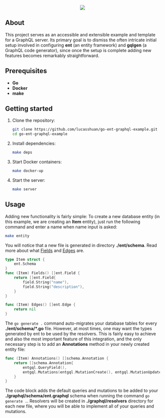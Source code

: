 <div align="center">
   <img src="https://github.com/lucasshuan/lucasshuan/assets/78228526/250d306c-c9d7-4b9a-990a-120a8028e881"><br>
</div>

## About

This project serves as an accessible and extensible example and template for a GraphQL server. Its primary goal is to dismiss the often intricate initial setup involved in configuring **ent** (an entity framework) and **gqlgen** (a GraphQL code generator), since once the setup is complete adding new features becomes remarkably straightforward.

## Prerequisites

- **Go**
- **Docker**
- **make**

## Getting started

1. Clone the repository:

    ```bash
    git clone https://github.com/lucasshuan/go-ent-graphql-example.git
    cd go-ent-graphql-example
    ```

2. Install dependencies:

    ```bash
    make deps
    ```

3. Start Docker containers:

    ```bash
    make docker-up
    ```

4. Start the server:

    ```bash
    make server
    ```

## Usage

Adding new functionality is fairly simple: To create a new database entity (in this example, we are creating an **Item** entity), just run the following command and enter a name when name input is asked:

```bash
make entity
```

You will notice that a new file is generated in directory **./ent/schema**. Read more about what [Fields](https://entgo.io/docs/schema-fields) and [Edges](https://entgo.io/docs/schema-edges) are.

```go
type Item struct {
    ent.Schema
}
func (Item) Fields() []ent.Field {
    return []ent.Field{
        field.String("name"),
        field.String("description"),
    }
}

func (Item) Edges() []ent.Edge {
    return nil
}
```
    
The `go generate .` command auto-migrates your database tables for every **./ent/schema/*.go** file. However, at most times, one may want the types generated by ent to be used by the resolvers. This is fairly easy to achieve and also the most important feature of this integration, and the only necessary step is to add an **Annotations** method in your newly created entity file:

```go
func (Item) Annotations() []schema.Annotation {
    return []schema.Annotation{
        entgql.QueryField(),
        entgql.Mutations(entgql.MutationCreate(), entgql.MutationUpdate()),
    }
}
```

The code block adds the default queries and mutations to be added to your **./graphql/schema/ent.graphql** schema when running the command `go generate .`. Resolvers will be created in **./graphql/resolvers** directory for each new file, where you will be able to implement all of your queries and mutations.